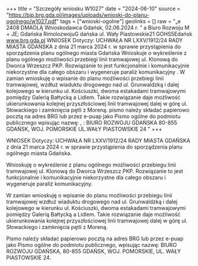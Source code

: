 +++
title = "Szczegóły wniosku W1027"
date = "2024-06-10"
source = "https://bip.brg.gda.pl/images/uploads/wnioski-do-planu-ogolnego/w1027.pdf"
tags = ["wnioski-ogolne"]
geolinks = []
raw = "„e 2408  DMAOLĄ Wnioskodawca Gdańsk, 02.06.2024 r. ” a Biuro Rozwoju M + JE; Gdańska  RimolozwojuG dańska ul. Wały Piastowskie21 GOHS5Edańsk www.brg.gda.pl WNIOSEK Dotyczy: UCHWAŁA NR LXXV/1912/24 RADY MIASTA GDAŃSKA z dnia 21 marca 2024 r. w sprawie przystąpienia do sporządzenia planu ogólnego miasta Gdańska  Wnioskuje o wykreślenie z planu ogólnego możliwości przebiegi linii tramwajowej ul. Klonową do Dworca Wrzeszcz PKP. Rozwiązanie to jest funkcjonalnie i komunikacyjnie niekorzystne dla całego obszaru i wygeneruje paraliż komunikacyjny . W zamian wnioskuję o wpisanie do planu możliwości przebiegi linii tramwajowej, wzdłuż wiaduktu drogowego nad ul. Grunwaldzką i dalej kolejowego w kierunku ul. Kościuszki, dwoma estakadami tramwajowymi pomiędzy Galerią Bałtycką a Lidlem. Takie rozwiązanie daje możliwość ukierunkowania kolejnej przyszłościowej linii tramwajowej dalej w górę ul. Słowackiego i zamknięcia pętli z Moreną. pismo należy składać papierowo pocztą na adres BRG lub przez e-puap jako Pismo ogólne do podmiotu publicznego wpisując nazwę: , : BIURO ROZWOJU GDAŃSKA 80-855 GDAŃSK, WOJ. POMORSKIE UL.WAŁY PIASTOWSKIE 24 "
+++

WNIOSEK
Dotyczy: UCHWAŁA NR LXXV/1912/24 RADY MIASTA GDAŃSKA z dnia 21 marca 2024 r. w sprawie przystąpienia do sporządzenia planu ogólnego miasta Gdańska.

Wnioskuję o wykreślenie z planu ogólnego możliwości przebiegu linii tramwajowej ul. Klonową do Dworca Wrzeszcz PKP. Rozwiązanie to jest funkcjonalnie i komunikacyjnie niekorzystne dla całego obszaru i wygeneruje paraliż komunikacyjny.

W zamian wnioskuję o wpisanie do planu możliwości przebiegu linii tramwajowej wzdłuż wiaduktu drogowego nad ul. Grunwaldzką i dalej kolejowego w kierunku ul. Kościuszki, dwoma estakadami tramwajowymi pomiędzy Galerią Bałtycką a Lidlem. Takie rozwiązanie daje możliwość ukierunkowania kolejnej przyszłościowej linii tramwajowej dalej w górę ul. Słowackiego i zamknięcia pętli z Moreną.

Pismo należy składać papierowo pocztą na adres BRG lub przez e-puap jako Pismo ogólne do podmiotu publicznego, wpisując nazwę: BIURO ROZWOJU GDAŃSKA, 80-855 GDAŃSK, WOJ. POMORSKIE, UL. WAŁY PIASTOWSKIE 24.


